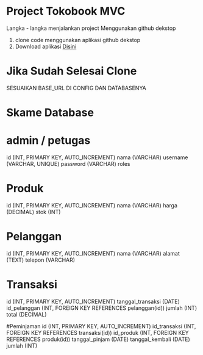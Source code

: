 # Project Tokobook MVC
Langka - langka menjalankan project Menggunakan github dekstop
1. clone code menggunakan aplikasi github dekstop
2. Download aplikasi [Disini](https://desktop.github.com/)


# Jika Sudah Selesai Clone
SESUAIKAN BASE_URL DI CONFIG DAN DATABASENYA

# Skame Database
# admin / petugas
id (INT, PRIMARY KEY, AUTO_INCREMENT)
nama (VARCHAR)
username (VARCHAR, UNIQUE)
password (VARCHAR)
roles

# Produk
id (INT, PRIMARY KEY, AUTO_INCREMENT)
nama (VARCHAR)
harga (DECIMAL)
stok (INT)

# Pelanggan
id (INT, PRIMARY KEY, AUTO_INCREMENT)
nama (VARCHAR)
alamat (TEXT)
telepon (VARCHAR)

# Transaksi
id (INT, PRIMARY KEY, AUTO_INCREMENT)
tanggal_transaksi (DATE)
id_pelanggan (INT, FOREIGN KEY REFERENCES pelanggan(id))
jumlah (INT)
total (DECIMAL)

#Peminjaman
id (INT, PRIMARY KEY, AUTO_INCREMENT)
id_transaksi (INT, FOREIGN KEY REFERENCES transaksi(id))
id_produk (INT, FOREIGN KEY REFERENCES produk(id))
tanggal_pinjam (DATE)
tanggal_kembali (DATE)
jumlah (INT)
